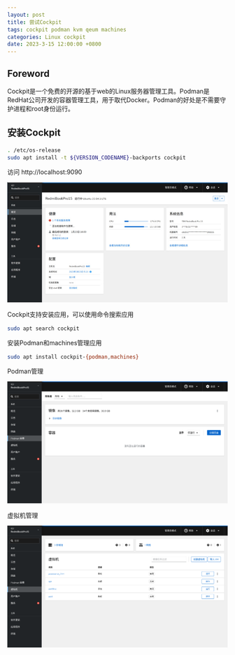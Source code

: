 ```yaml
---
layout: post
title: 尝试Cockpit
tags: cockpit podman kvm qeum machines
categories: Linux cockpit
date: 2023-3-15 12:00:00 +0800
---
```

## Foreword

Cockpit是一个免费的开源的基于web的Linux服务器管理工具。Podman是RedHat公司开发的容器管理工具，用于取代Docker。Podman的好处是不需要守护进程和root身份运行。
 
## 安装Cockpit

```sh
. /etc/os-release
sudo apt install -t ${VERSION_CODENAME}-backports cockpit
```
 
访问 http://localhost:9090 


![Cockpit](/assets/images/Cockpit/cockpit.jpg)

Cockpit支持安装应用，可以使用命令搜索应用

```sh
sudo apt search cockpit
```

安装Podman和machines管理应用

```sh
sudo apt install cockpit-{podman,machines}
```

Podman管理

![Podman管理](/assets/images/Cockpit/cockpit-podman.png)

虚拟机管理

![虚拟机管理](/assets/images/Cockpit/cockpit-machines.png)
